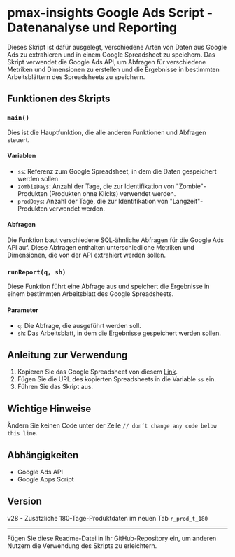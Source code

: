 # pmax-insights Google Ads Script - Datenanalyse und Reporting

Dieses Skript ist dafür ausgelegt, verschiedene Arten von Daten aus Google Ads zu extrahieren und in einem Google Spreadsheet zu speichern. Das Skript verwendet die Google Ads API, um Abfragen für verschiedene Metriken und Dimensionen zu erstellen und die Ergebnisse in bestimmten Arbeitsblättern des Spreadsheets zu speichern.

## Funktionen des Skripts

### `main()`
Dies ist die Hauptfunktion, die alle anderen Funktionen und Abfragen steuert. 

#### Variablen
- `ss`: Referenz zum Google Spreadsheet, in dem die Daten gespeichert werden sollen.
- `zombieDays`: Anzahl der Tage, die zur Identifikation von "Zombie"-Produkten (Produkten ohne Klicks) verwendet werden.
- `prodDays`: Anzahl der Tage, die zur Identifikation von "Langzeit"-Produkten verwendet werden.

#### Abfragen
Die Funktion baut verschiedene SQL-ähnliche Abfragen für die Google Ads API auf. Diese Abfragen enthalten unterschiedliche Metriken und Dimensionen, die von der API extrahiert werden sollen.

### `runReport(q, sh)`

Diese Funktion führt eine Abfrage aus und speichert die Ergebnisse in einem bestimmten Arbeitsblatt des Google Spreadsheets.

#### Parameter
- `q`: Die Abfrage, die ausgeführt werden soll.
- `sh`: Das Arbeitsblatt, in dem die Ergebnisse gespeichert werden sollen.

## Anleitung zur Verwendung
1. Kopieren Sie das Google Spreadsheet von diesem [Link](https://docs.google.com/spreadsheets/d/1aGOBOLNUjEIwwlYuS0D3fcIimRnzGdLSJxVd9rHOQ0E/copy).
2. Fügen Sie die URL des kopierten Spreadsheets in die Variable `ss` ein.
3. Führen Sie das Skript aus.

## Wichtige Hinweise
Ändern Sie keinen Code unter der Zeile `// don’t change any code below this line`.

## Abhängigkeiten
- Google Ads API
- Google Apps Script

## Version
v28 - Zusätzliche 180-Tage-Produktdaten im neuen Tab `r_prod_t_180`

---

Fügen Sie diese Readme-Datei in Ihr GitHub-Repository ein, um anderen Nutzern die Verwendung des Skripts zu erleichtern.
